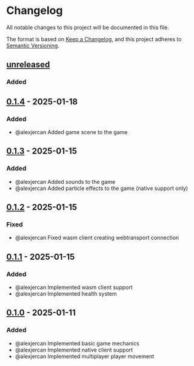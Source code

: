 # Changelog

All notable changes to this project will be documented in this file.

The format is based on [Keep a Changelog](https://keepachangelog.com/en/1.1.0/),
and this project adheres to [Semantic Versioning](https://semver.org/spec/v2.0.0.html).

## [unreleased]

### Added

## [0.1.4] - 2025-01-18

### Added

- @alexjercan Added game scene to the game

## [0.1.3] - 2025-01-15

### Added

- @alexjercan Added sounds to the game
- @alexjercan Added particle effects to the game (native support only)

## [0.1.2] - 2025-01-15

### Fixed

- @alexjercan Fixed wasm client creating webtransport connection

## [0.1.1] - 2025-01-15

### Added

- @alexjercan Implemented wasm client support
- @alexjercan Implemented health system

## [0.1.0] - 2025-01-11

### Added

- @alexjercan Implemented basic game mechanics
- @alexjercan Implemented native client support
- @alexjercan Implemented multiplayer player movement

[unreleased]: https://github.com/alexjercan/tanks-bevy/compare/v0.1.4...HEAD
[0.1.4]: https://github.com/alexjercan/tanks-bevy/compare/v0.1.3...v0.1.4
[0.1.3]: https://github.com/alexjercan/tanks-bevy/compare/v0.1.2...v0.1.3
[0.1.2]: https://github.com/alexjercan/tanks-bevy/compare/v0.1.1...v0.1.2
[0.1.1]: https://github.com/alexjercan/tanks-bevy/compare/v0.1.0...v0.1.1
[0.1.0]: https://github.com/alexjercan/tanks-bevy/releases/tag/v0.1.0

